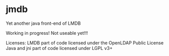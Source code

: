 jmdb
====

Yet another java front-end of LMDB

Working in progress! Not useable yet!!!

Licenses:
LMDB part of code licensed under the OpenLDAP Public License
Java and jni part of code licensed under LGPL v3+
